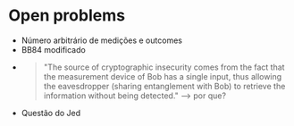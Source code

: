 # Open problems
- Número arbitrário de medições e outcomes
- BB84 modificado
 - > "The source of cryptographic insecurity comes from the fact that the measurement device of Bob has a single input, thus allowing the eavesdropper (sharing entanglement with Bob) to retrieve the information without being detected." --> por que?
- Questão do Jed